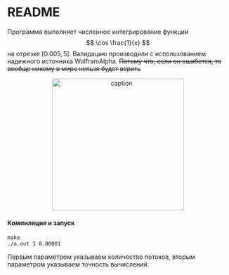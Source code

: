 # README

Программа выполняет численное интегрирование функции
$$
\cos \frac{1}{x}
$$
на отрезке $[0.005, 5]$. Валидацию производили с использованием надежного источника WolframAlpha.
~~Потому что, если он ошибется, то вообще никому в мире нельзя будет верить~~

<p align="center">
<img src="" alt="caption" width="300"/>
</p>

#### Компиляция и запуск

```
make
./a.out 3 0.00001
```

Первым параметром указываем количество потоков, вторым параметром указываем точность вычислений.